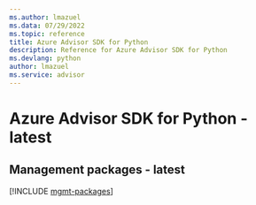 ```yaml
---
ms.author: lmazuel
ms.data: 07/29/2022
ms.topic: reference
title: Azure Advisor SDK for Python
description: Reference for Azure Advisor SDK for Python
ms.devlang: python
author: lmazuel
ms.service: advisor
---
```

# Azure Advisor SDK for Python - latest

## Management packages - latest
[!INCLUDE [mgmt-packages](advisor-mgmt-index.md)]